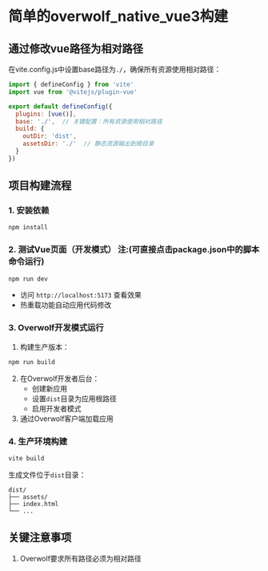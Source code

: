 # 简单的overwolf_native_vue3构建

## 通过修改vue路径为相对路径
在vite.config.js中设置base路径为`./`，确保所有资源使用相对路径：

```javascript:vite.config.js
import { defineConfig } from 'vite'
import vue from '@vitejs/plugin-vue'

export default defineConfig({
  plugins: [vue()],
  base: './',  // 关键配置：所有资源使用相对路径
  build: {
    outDir: 'dist',
    assetsDir: './'  // 静态资源输出到根目录
  }
})
```

## 项目构建流程

### 1. 安装依赖
```bash
npm install
```

### 2. 测试Vue页面（开发模式） 注:(可直接点击package.json中的脚本命令运行)
```bash
npm run dev
```
- 访问 `http://localhost:5173` 查看效果
- 热重载功能自动应用代码修改

### 3. Overwolf开发模式运行
1. 构建生产版本：
```bash
npm run build
```
2. 在Overwolf开发者后台：
    - 创建新应用
    - 设置`dist`目录为应用根路径
    - 启用开发者模式
3. 通过Overwolf客户端加载应用

### 4. 生产环境构建
```bash
vite build
```
生成文件位于`dist`目录：
```
dist/
├── assets/
├── index.html
└── ...
```

## 关键注意事项
1. Overwolf要求所有路径必须为相对路径
```
